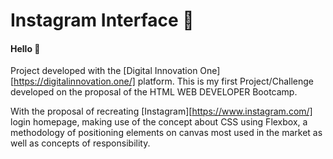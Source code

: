 # Instagram Interface :calling:

#### Hello :wave:

Project developed with the [Digital Innovation One][https://digitalinnovation.one/] platform. This is my first Project/Challenge developed on the proposal of the HTML WEB DEVELOPER Bootcamp.

With the proposal of recreating [Instagram][https://www.instagram.com/] login homepage, making use of the concept about CSS using Flexbox, a methodology of positioning elements on canvas most used in the market as well as concepts of responsibility.



